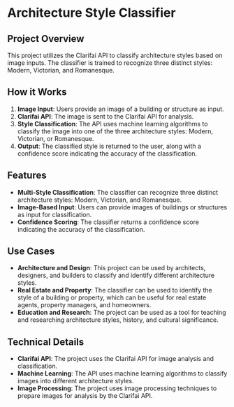 

**Architecture Style Classifier**
=====================================

**Project Overview**
-------------------

This project utilizes the Clarifai API to classify architecture styles based on image inputs. The classifier is trained to recognize three distinct styles: Modern, Victorian, and Romanesque.

**How it Works**
----------------

1. **Image Input**: Users provide an image of a building or structure as input.
2. **Clarifai API**: The image is sent to the Clarifai API for analysis.
3. **Style Classification**: The API uses machine learning algorithms to classify the image into one of the three architecture styles: Modern, Victorian, or Romanesque.
4. **Output**: The classified style is returned to the user, along with a confidence score indicating the accuracy of the classification.

**Features**
------------

* **Multi-Style Classification**: The classifier can recognize three distinct architecture styles: Modern, Victorian, and Romanesque.
* **Image-Based Input**: Users can provide images of buildings or structures as input for classification.
* **Confidence Scoring**: The classifier returns a confidence score indicating the accuracy of the classification.

**Use Cases**
-------------

* **Architecture and Design**: This project can be used by architects, designers, and builders to classify and identify different architecture styles.
* **Real Estate and Property**: The classifier can be used to identify the style of a building or property, which can be useful for real estate agents, property managers, and homeowners.
* **Education and Research**: The project can be used as a tool for teaching and researching architecture styles, history, and cultural significance.

**Technical Details**
--------------------

* **Clarifai API**: The project uses the Clarifai API for image analysis and classification.
* **Machine Learning**: The API uses machine learning algorithms to classify images into different architecture styles.
* **Image Processing**: The project uses image processing techniques to prepare images for analysis by the Clarifai API.
